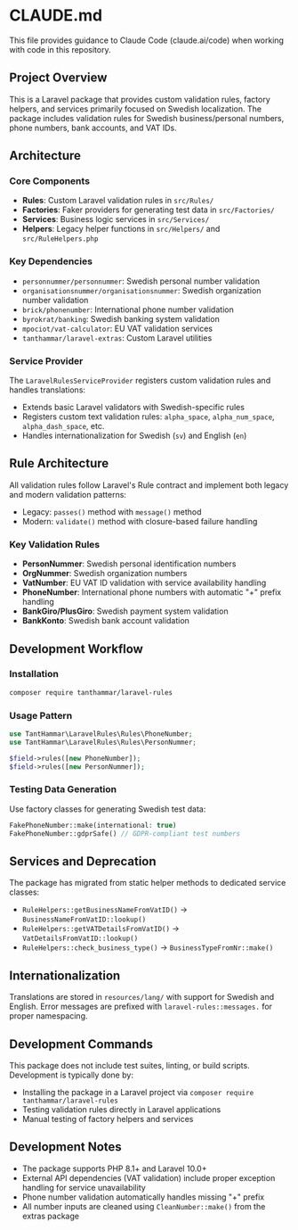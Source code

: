 # CLAUDE.md

This file provides guidance to Claude Code (claude.ai/code) when working with code in this repository.

## Project Overview

This is a Laravel package that provides custom validation rules, factory helpers, and services primarily focused on Swedish localization. The package includes validation rules for Swedish business/personal numbers, phone numbers, bank accounts, and VAT IDs.

## Architecture

### Core Components

- **Rules**: Custom Laravel validation rules in `src/Rules/`
- **Factories**: Faker providers for generating test data in `src/Factories/`
- **Services**: Business logic services in `src/Services/`
- **Helpers**: Legacy helper functions in `src/Helpers/` and `src/RuleHelpers.php`

### Key Dependencies

- `personnummer/personnummer`: Swedish personal number validation
- `organisationsnummer/organisationsnummer`: Swedish organization number validation
- `brick/phonenumber`: International phone number validation
- `byrokrat/banking`: Swedish banking system validation
- `mpociot/vat-calculator`: EU VAT validation services
- `tanthammar/laravel-extras`: Custom Laravel utilities

### Service Provider

The `LaravelRulesServiceProvider` registers custom validation rules and handles translations:
- Extends basic Laravel validators with Swedish-specific rules
- Registers custom text validation rules: `alpha_space`, `alpha_num_space`, `alpha_dash_space`, etc.
- Handles internationalization for Swedish (`sv`) and English (`en`)

## Rule Architecture

All validation rules follow Laravel's Rule contract and implement both legacy and modern validation patterns:
- Legacy: `passes()` method with `message()` method
- Modern: `validate()` method with closure-based failure handling

### Key Validation Rules

- **PersonNummer**: Swedish personal identification numbers
- **OrgNummer**: Swedish organization numbers  
- **VatNumber**: EU VAT ID validation with service availability handling
- **PhoneNumber**: International phone numbers with automatic "+" prefix handling
- **BankGiro/PlusGiro**: Swedish payment system validation
- **BankKonto**: Swedish bank account validation

## Development Workflow

### Installation
```bash
composer require tanthammar/laravel-rules
```

### Usage Pattern
```php
use TantHammar\LaravelRules\Rules\PhoneNumber;
use TantHammar\LaravelRules\Rules\PersonNummer;

$field->rules([new PhoneNumber]);
$field->rules([new PersonNummer]);
```

### Testing Data Generation
Use factory classes for generating Swedish test data:
```php
FakePhoneNumber::make(international: true)
FakePhoneNumber::gdprSafe() // GDPR-compliant test numbers
```

## Services and Deprecation

The package has migrated from static helper methods to dedicated service classes:
- `RuleHelpers::getBusinessNameFromVatID()` → `BusinessNameFromVatID::lookup()`
- `RuleHelpers::getVATDetailsFromVatID()` → `VatDetailsFromVatID::lookup()`
- `RuleHelpers::check_business_type()` → `BusinessTypeFromNr::make()`

## Internationalization

Translations are stored in `resources/lang/` with support for Swedish and English. Error messages are prefixed with `laravel-rules::messages.` for proper namespacing.

## Development Commands

This package does not include test suites, linting, or build scripts. Development is typically done by:
- Installing the package in a Laravel project via `composer require tanthammar/laravel-rules`
- Testing validation rules directly in Laravel applications
- Manual testing of factory helpers and services

## Development Notes

- The package supports PHP 8.1+ and Laravel 10.0+
- External API dependencies (VAT validation) include proper exception handling for service unavailability
- Phone number validation automatically handles missing "+" prefix
- All number inputs are cleaned using `CleanNumber::make()` from the extras package